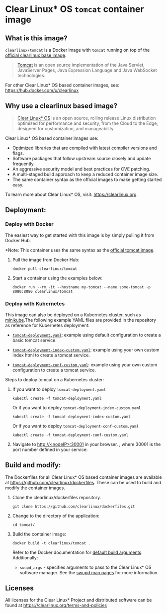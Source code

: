 # Clear Linux* OS `tomcat` container image

<!-- Required -->
## What is this image?

`clearlinux/tomcat` is a Docker image with `tomcat` running on top of the
[official clearlinux base image](https://hub.docker.com/_/clearlinux). 

<!-- application introduction -->
> [Tomcat](http://tomcat.apache.org/) is an open source implementation of the Java Servlet, 
> JavaServer Pages, Java Expression Language and Java WebSocket technologies. 

For other Clear Linux* OS
based container images, see: https://hub.docker.com/u/clearlinux

## Why use a clearlinux based image?

<!-- CL introduction -->
> [Clear Linux* OS](https://clearlinux.org/) is an open source, rolling release
> Linux distribution optimized for performance and security, from the Cloud to
> the Edge, designed for customization, and manageability.

Clear Linux* OS based container images use:
* Optimized libraries that are compiled with latest compiler versions and
  flags.
* Software packages that follow upstream source closely and update frequently.
* An aggressive security model and best practices for CVE patching.
* A multi-staged build approach to keep a reduced container image size.
* The same container syntax as the official images to make getting started
  easy. 

To learn more about Clear Linux* OS, visit: https://clearlinux.org.

<!-- Required -->
## Deployment:

### Deploy with Docker
The easiest way to get started with this image is by simply pulling it from
Docker Hub. 

*Note: This container uses the same syntax as the [official tomcat image](https://hub.docker.com/_/tomcat).


1. Pull the image from Docker Hub: 
    ```
    docker pull clearlinux/tomcat
    ```

2. Start a container using the examples below:

    ```
    docker run --rm -it --hostname my-tomcat --name some-tomcat -p 8080:8080 clearlinux/tomcat
    ```
    

<!-- Optional -->
### Deploy with Kubernetes

This image can also be deployed on a Kubernetes cluster, such as [minikube](https://kubernetes.io/docs/setup/learning-environment/minikube/).The following example YAML files are provided in the repository as reference for Kubernetes deployment:

- [`tomcat-deployment.yaml`](https://github.com/clearlinux/dockerfiles/blob/master/tomcat/tomcat-deployment.yaml): example using default configuration to create a basic tomcat service.

- [`tomcat-deployment-index-custom.yaml`](https://github.com/clearlinux/dockerfiles/blob/master/tomcat/tomcat-deployment-index-custom.yaml): example using your own custom index html to create a tomcat service.

- [`tomcat-deployment-conf-custom.yaml`](https://github.com/clearlinux/dockerfiles/blob/master/tomcat/tomcat-deployment-conf-custom.yaml): example using your own custom configuration to create a tomcat service.

  

Steps to deploy tomcat on a Kubernetes cluster:

1. If you want to deploy `tomcat-deployment.yaml`

   ```
   kubectl create -f tomcat-deployment.yaml
   ```

   Or if you want to deploy `tomcat-deployment-index-custom.yaml`

   ```
   kubectl create -f tomcat-deployment-index-custom.yaml
   ```

   Or if you want to deploy `tomcat-deployment-conf-custom.yaml`

   ```
   kubectl create -f tomcat-deployment-conf-custom.yaml
   ```

2. Navigate to [http://\<nodeIP\>:30001](http://\<nodeIP\>:30001) in your browser. , where 30001 is the port number defined in your service.



<!-- Required -->
## Build and modify:

The Dockerfiles for all Clear Linux* OS based container images are available at
https://github.com/clearlinux/dockerfiles. These can be used to build and
modify the container images.

1. Clone the clearlinux/dockerfiles repository.
    ```
    git clone https://github.com/clearlinux/dockerfiles.git
    ```

2. Change to the directory of the application:
    ```
    cd tomcat/
    ```

3. Build the container image:
    ```
    docker build -t clearlinux/tomcat .
    ```

   Refer to the Docker documentation for [default build arguments](https://docs.docker.com/engine/reference/builder/#arg).
   Additionally:
   
   - `swupd_args` - specifies arguments to pass to the Clear Linux* OS software
     manager. See the [swupd man pages](https://github.com/clearlinux/swupd-client/blob/master/docs/swupd.1.rst#options)
     for more information.

<!-- Required -->
## Licenses

All licenses for the Clear Linux* Project and distributed software can be found
at https://clearlinux.org/terms-and-policies
